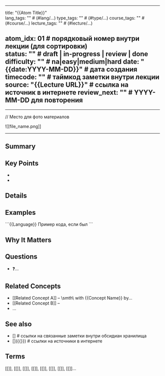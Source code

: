 
---
title: "{{Atom Title}}"  
lang_tags: ""                                      # (#lang/...)
type_tags: ""                                      # (#type/...)
course_tags: ""                                    # (#course/...)
lecture_tags: ""                                   # (#lecture/...)

 
atom_idx: 01                                       # порядковый номер внутри лекции (для сортировки)         
status: ""                                         # draft | in-progress | review | done
difficulty: ""                                     # na|easy|medium|hard
date: "{{date:YYYY-MM-DD}}"                        # дата создания
timecode: ""                                       # таймкод заметки внутри лекции
source: "{{Lecture URL}}"                          # ссылка на источник в интернете
review_next: ""                                    # YYYY-MM-DD для повторения 
---

---

// Место для фото материалов

\!\[\[file_name.png\]\]

---

## Summary
<!-- 1–2 предложения, суть этой мысли/тезиса. -->

## Key Points
- <!-- **Основные идеи и тезисы**  списком. -->
- <!-- ... -->

## Details
<!-- Развёрнутое объяснение: шаги, логика, нюансы.  -->

## Examples
<!-- Примеры от тебя или приведенные на лекции(если были): КОД, псевдокод, разборы. -->

\`\`\`{{Language}}
 Пример кода, если был
\`\`\`

## **Why It Matters**
<!-- Зачем это нужно, в каких задачах или темах будет применяться. -->

## Questions

<!-- Вопросы, появившиеся после этой заметки , непонятные моменты для прояснения. -->
- ❓...
  
## Related Concepts

<!-- Короткие упоминания связанных концептов и как они соотносятся. -->
- \[\[Related Concept A]\] – \\smth\\ with {{Concept Name}} by...
- \[\[Related Concept B\]\] – 
- ...
## See also

<!-- Ссылки на более глубокие материалы: лекции, внешние статьи, стандарты. -->
- \[\]                                                                        # ссылки на связанные заметки внутри обсидиан хранилища 
- \[\]({{}})                                                               # ссылки на источники в интернете 

## Terms
<!-- Ссылки все термины, которые использовались в этой заметке. БЕЗ **** звездочек. не используй жирный шрифт здесь -->

[[]], [[]], [[]], [[]], [[]], [[]], [[]], [[]]...